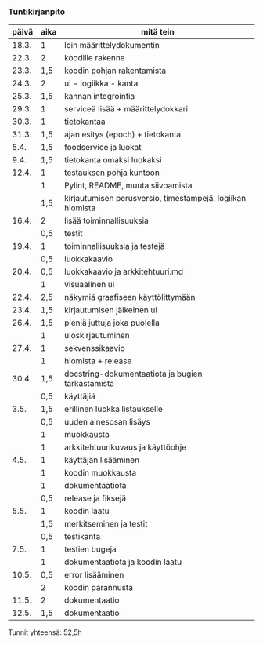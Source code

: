 ### Tuntikirjanpito

| päivä | aika | mitä tein                 |
|-------|------|---------------------------|
| 18.3. | 1    | loin määrittelydokumentin |
| 22.3. | 2    | koodille rakenne          |
| 23.3. | 1,5  | koodin pohjan rakentamista|
| 24.3. | 2    | ui - logiikka - kanta     |
| 25.3. | 1,5  | kannan integrointia       |
| 29.3. | 1    | serviceä lisää + määrittelydokkari |
| 30.3. | 1    | tietokantaa               |
| 31.3. | 1,5  | ajan esitys (epoch) + tietokanta |
| 5.4.  | 1,5  | foodservice ja luokat |
| 9.4.  |  1,5    | tietokanta omaksi luokaksi |
| 12.4. | 1 | testauksen pohja kuntoon |
| | 1 | Pylint, README, muuta siivoamista |
| | 1,5 | kirjautumisen perusversio, timestampejä, logiikan hiomista |
| 16.4. | 2 | lisää toiminnallisuuksia |
| | 0,5 | testit |
| 19.4. | 1 | toiminnallisuuksia ja testejä |
|| 0,5 | luokkakaavio |
| 20.4. | 0,5 | luokkakaavio ja arkkitehtuuri.md |
| | 1 | visuaalinen ui |
| 22.4. | 2,5 | näkymiä graafiseen käyttölittymään |
| 23.4. | 1,5 | kirjautumisen jälkeinen ui |
| 26.4. | 1,5 | pieniä juttuja joka puolella |
|| 1 | uloskirjautuminen |
| 27.4. | 1 | sekvenssikaavio |
| | 1 | hiomista + release |
| 30.4. | 1,5 | docstring-dokumentaatiota ja bugien tarkastamista |
| | 0,5 | käyttäjiä |
| 3.5. | 1,5 | erillinen luokka listaukselle |
| | 0,5 | uuden ainesosan lisäys |
| | 1 | muokkausta |
| | 1 | arkkitehtuurikuvaus ja käyttöohje |
| 4.5. | 1| käyttäjän lisääminen |
| | 1 | koodin muokkausta |
| | 1 | dokumentaatiota |
| | 0,5 | release ja fiksejä |
| 5.5. | 1 | koodin laatu |
| | 1,5 | merkitseminen ja testit |
| | 0,5 | testikanta |
| 7.5. | 1 | testien bugeja |
| | 1 | dokumentaatiota ja koodin laatu |
| 10.5. | 0,5 | error lisääminen|
| | 2 | koodin parannusta |
| 11.5. | 2 | dokumentaatio |
| 12.5. | 1,5 | dokumentaatio |


Tunnit yhteensä: 52,5h